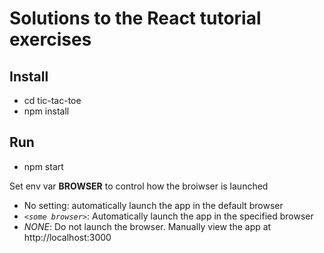 # Solutions to the React tutorial exercises

## Install
* cd tic-tac-toe
* npm install

## Run
* npm start

Set env var **BROWSER** to control how the broiwser is launched
* No setting: automatically launch the app in the default browser
* *`<some browser>`*: Automatically launch the app in the specified browser
 * *NONE*: Do not launch the browser. Manually view the app at http://localhost:3000
